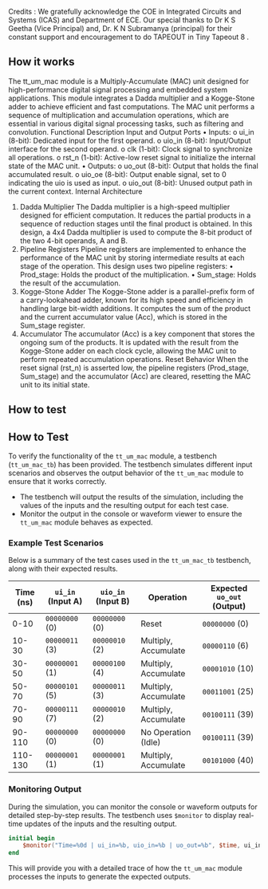 <!---

This file is used to generate your project datasheet. Please fill in the information below and delete any unused
sections.

You can also include images in this folder and reference them in the markdown. Each image must be less than
512 kb in size, and the combined size of all images must be less than 1 MB.
-->
Credits :
We gratefully acknowledge the COE in Integrated Circuits and Systems (ICAS) and Department of ECE. Our special thanks to Dr K S Geetha (Vice Principal) and, Dr. K N Subramanya (principal) for their constant support and encouragement to do TAPEOUT in Tiny Tapeout 8 .

## How it works
The tt_um_mac module is a Multiply-Accumulate (MAC) unit designed for high-performance digital signal processing and embedded system applications. This module integrates a Dadda multiplier and a Kogge-Stone adder to achieve efficient and fast computations. The MAC unit performs a sequence of multiplication and accumulation operations, which are essential in various digital signal processing tasks, such as filtering and convolution.
Functional Description
Input and Output Ports
•	Inputs:
o	ui_in (8-bit): Dedicated input for the first operand.
o	uio_in (8-bit): Input/Output interface for the second operand.
o	clk (1-bit): Clock signal to synchronize all operations.
o	rst_n (1-bit): Active-low reset signal to initialize the internal state of the MAC unit.
•	Outputs:
o	uo_out (8-bit): Output that holds the final accumulated result.
o	uio_oe (8-bit): Output enable signal, set to 0 indicating the uio is used as input.
o	uio_out (8-bit): Unused output path in the current context.
Internal Architecture
1. Dadda Multiplier
The Dadda multiplier is a high-speed multiplier designed for efficient computation. It reduces the partial products in a sequence of reduction stages until the final product is obtained. In this design, a 4x4 Dadda multiplier is used to compute the 8-bit product of the two 4-bit operands, A and B.
2. Pipeline Registers
Pipeline registers are implemented to enhance the performance of the MAC unit by storing intermediate results at each stage of the operation. This design uses two pipeline registers:
•	Prod_stage: Holds the product of the multiplication.
•	Sum_stage: Holds the result of the accumulation.
3. Kogge-Stone Adder
The Kogge-Stone adder is a parallel-prefix form of a carry-lookahead adder, known for its high speed and efficiency in handling large bit-width additions. It computes the sum of the product and the current accumulator value (Acc), which is stored in the Sum_stage register.
4. Accumulator
The accumulator (Acc) is a key component that stores the ongoing sum of the products. It is updated with the result from the Kogge-Stone adder on each clock cycle, allowing the MAC unit to perform repeated accumulation operations.
Reset Behavior
When the reset signal (rst_n) is asserted low, the pipeline registers (Prod_stage, Sum_stage) and the accumulator (Acc) are cleared, resetting the MAC unit to its initial state.



## How to test

## How to Test

To verify the functionality of the `tt_um_mac` module, a testbench (`tt_um_mac_tb`) has been provided. The testbench simulates different input scenarios and observes the output behavior of the `tt_um_mac` module to ensure that it works correctly. 
   - The testbench will output the results of the simulation, including the values of the inputs and the resulting output for each test case.
   - Monitor the output in the console or waveform viewer to ensure the `tt_um_mac` module behaves as expected.

### Example Test Scenarios

Below is a summary of the test cases used in the `tt_um_mac_tb` testbench, along with their expected results.

| **Time (ns)** | **`ui_in` (Input A)** | **`uio_in` (Input B)** | **Operation**          | **Expected `uo_out` (Output)** |
|---------------|-----------------------|------------------------|------------------------|---------------------------------|
| 0-10          | `00000000` (0)        | `00000000` (0)         | Reset                  | `00000000` (0)                  |
| 10-30         | `00000011` (3)        | `00000010` (2)         | Multiply, Accumulate   | `00000110` (6)                  |
| 30-50         | `00000001` (1)        | `00000100` (4)         | Multiply, Accumulate   | `00001010` (10)                 |
| 50-70         | `00000101` (5)        | `00000011` (3)         | Multiply, Accumulate   | `00011001` (25)                 |
| 70-90         | `00000111` (7)        | `00000010` (2)         | Multiply, Accumulate   | `00100111` (39)                 |
| 90-110        | `00000000` (0)        | `00000000` (0)         | No Operation (Idle)    | `00100111` (39)                 |
| 110-130       | `00000001` (1)        | `00000001` (1)         | Multiply, Accumulate   | `00101000` (40)                 |
### Monitoring Output

During the simulation, you can monitor the console or waveform outputs for detailed step-by-step results. The testbench uses `$monitor` to display real-time updates of the inputs and the resulting output.

```verilog
initial begin
    $monitor("Time=%0d | ui_in=%b, uio_in=%b | uo_out=%b", $time, ui_in, uio_in, uo_out);
end
```

This will provide you with a detailed trace of how the `tt_um_mac` module processes the inputs to generate the expected outputs.

